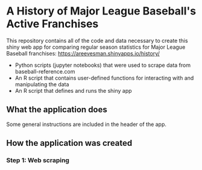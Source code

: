 # A History of Major League Baseball's Active Franchises

This repository contains all of the code and data necessary to create this shiny web app for comparing regular season statistics for Major League Baseball franchises: https://areevesman.shinyapps.io/history/

* Python scripts (jupyter notebooks) that were used to scrape data from baseball-reference.com 
* An R script that contains user-defined functions for interacting with and manipulating the data
* An R script that defines and runs the shiny app


## What the application does

Some general instructions are included in the header of the app. 



## How the application was created

### Step 1: Web scraping
